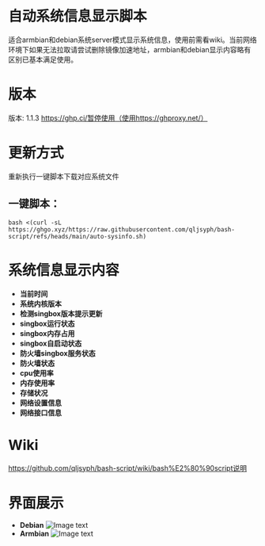 # 自动系统信息显示脚本
适合armbian和debian系统server模式显示系统信息，使用前需看wiki。当前网络环境下如果无法拉取请尝试删除镜像加速地址，armbian和debian显示内容略有区别已基本满足使用。
# 版本
版本: 1.1.3  https://ghp.ci/暂停使用（使用https://ghproxy.net/）
# 更新方式
重新执行一键脚本下载对应系统文件
## 一键脚本：
```
bash <(curl -sL https://ghgo.xyz/https://raw.githubusercontent.com/qljsyph/bash-script/refs/heads/main/auto-sysinfo.sh)
```
# 系统信息显示内容
- **当前时间**
- **系统内核版本**
- **检测singbox版本提示更新**
- **singbox运行状态**
- **singbox内存占用**
- **singbox自启动状态**
- **防火墙singbox服务状态**
- **防火墙状态**
- **cpu使用率**
- **内存使用率**
- **存储状况**
- **网络设置信息**
- **网络接口信息**
# Wiki
https://github.com/qljsyph/bash-script/wiki/bash%E2%80%90script说明
# 界面展示
- **Debian**
![Image text](https://raw.githubusercontent.com/qljsyph/bash-script/refs/heads/main/picture/1735899502390.jpg)
- **Armbian**
![Image text](https://raw.githubusercontent.com/qljsyph/bash-script/refs/heads/main/picture/1735899414883.jpg)